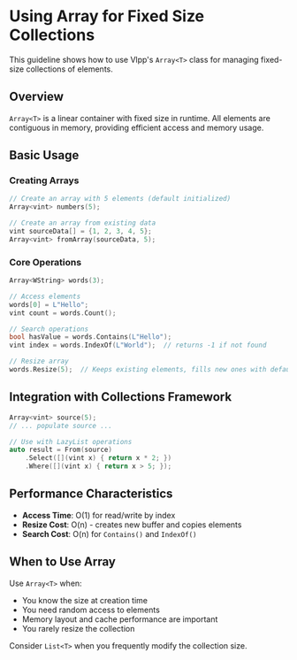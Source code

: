 # Using Array for Fixed Size Collections

This guideline shows how to use Vlpp's `Array<T>` class for managing fixed-size collections of elements.

## Overview

`Array<T>` is a linear container with fixed size in runtime. All elements are contiguous in memory, providing efficient access and memory usage.

## Basic Usage

### Creating Arrays

```cpp
// Create an array with 5 elements (default initialized)
Array<vint> numbers(5);

// Create an array from existing data
vint sourceData[] = {1, 2, 3, 4, 5};
Array<vint> fromArray(sourceData, 5);
```

### Core Operations

```cpp
Array<WString> words(3);

// Access elements
words[0] = L"Hello";
vint count = words.Count();

// Search operations
bool hasValue = words.Contains(L"Hello");
vint index = words.IndexOf(L"World");  // returns -1 if not found

// Resize array
words.Resize(5);  // Keeps existing elements, fills new ones with defaults
```

## Integration with Collections Framework

```cpp
Array<vint> source(5);
// ... populate source ...

// Use with LazyList operations
auto result = From(source)
    .Select([](vint x) { return x * 2; })
    .Where([](vint x) { return x > 5; });
```

## Performance Characteristics

- **Access Time**: O(1) for read/write by index
- **Resize Cost**: O(n) - creates new buffer and copies elements
- **Search Cost**: O(n) for `Contains()` and `IndexOf()`

## When to Use Array<T>

Use `Array<T>` when:
- You know the size at creation time
- You need random access to elements
- Memory layout and cache performance are important
- You rarely resize the collection

Consider `List<T>` when you frequently modify the collection size.